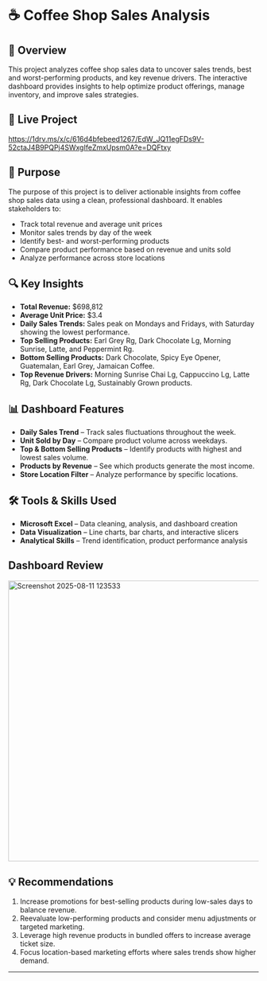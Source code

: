 # ☕ Coffee Shop Sales Analysis  

## 📌 Overview  
This project analyzes coffee shop sales data to uncover sales trends, best and worst-performing products, and key revenue drivers. The interactive dashboard provides insights to help optimize product offerings, manage inventory, and improve sales strategies.  

## 📌 Live Project  
https://1drv.ms/x/c/616d4bfebeed1267/EdW_JQ11egFDs9V-52ctaJ4B9PQPj4SWxgIfeZmxUpsm0A?e=DQFtxy

## 📌 Purpose

The purpose of this project is to deliver actionable insights from coffee shop sales data using a clean, professional dashboard. It enables stakeholders to:

- Track total revenue and average unit prices
- Monitor sales trends by day of the week
- Identify best- and worst-performing products
- Compare product performance based on revenue and units sold
- Analyze performance across store locations

## 🔍 Key Insights  
- **Total Revenue:** $698,812  
- **Average Unit Price:** $3.4  
- **Daily Sales Trends:** Sales peak on Mondays and Fridays, with Saturday showing the lowest performance.  
- **Top Selling Products:** Earl Grey Rg, Dark Chocolate Lg, Morning Sunrise, Latte, and Peppermint Rg.  
- **Bottom Selling Products:** Dark Chocolate, Spicy Eye Opener, Guatemalan, Earl Grey, Jamaican Coffee.  
- **Top Revenue Drivers:** Morning Sunrise Chai Lg, Cappuccino Lg, Latte Rg, Dark Chocolate Lg, Sustainably Grown products.  

## 📊 Dashboard Features  
- **Daily Sales Trend** – Track sales fluctuations throughout the week.  
- **Unit Sold by Day** – Compare product volume across weekdays.  
- **Top & Bottom Selling Products** – Identify products with highest and lowest sales volume.  
- **Products by Revenue** – See which products generate the most income.  
- **Store Location Filter** – Analyze performance by specific locations.  

## 🛠 Tools & Skills Used  
- **Microsoft Excel** – Data cleaning, analysis, and dashboard creation  
- **Data Visualization** – Line charts, bar charts, and interactive slicers  
- **Analytical Skills** – Trend identification, product performance analysis

## Dashboard Review

<img width="974" height="564" alt="Screenshot 2025-08-11 123533" src="https://github.com/user-attachments/assets/bd2f2d2e-1bb5-4789-8d49-949796e1d0b6" />


## 💡 Recommendations  
1. Increase promotions for best-selling products during low-sales days to balance revenue.  
2. Reevaluate low-performing products and consider menu adjustments or targeted marketing.  
3. Leverage high revenue products in bundled offers to increase average ticket size.  
4. Focus location-based marketing efforts where sales trends show higher demand.  

---
